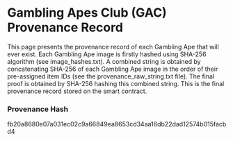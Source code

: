 # Gambling Apes Club (GAC) Provenance Record

This page presents the provenance record of each Gambling Ape that will ever exist. Each Gambling Ape image is firstly hashed using SHA-256 algorithm (see image_hashes.txt). A combined string is obtained by concatenating SHA-256 of each Gambling Ape image in the order of their pre-assigned item IDs (see the provenance_raw_string.txt file). The final proof is obtained by SHA-256 hashing this combined string. This is the final provenance record stored on the smart contract.

### Provenance Hash

fb20a8680e07a031ec02c9a66849ea8653cd34aa16db22dad12574b015facbd4
